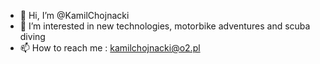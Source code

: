 - 👋 Hi, I’m @KamilChojnacki
- 👀 I’m interested in new technologies, motorbike adventures and scuba diving
- 📫 How to reach me : kamilchojnacki@o2.pl

<!---
KamilChojnacki/KamilChojnacki is a ✨ special ✨ repository because its `README.md` (this file) appears on your GitHub profile.
You can click the Preview link to take a look at your changes.
--->
